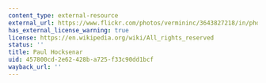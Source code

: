 ```yaml
---
content_type: external-resource
external_url: https://www.flickr.com/photos/vermininc/3643827218/in/photostream/
has_external_license_warning: true
license: https://en.wikipedia.org/wiki/All_rights_reserved
status: ''
title: Paul Hocksenar
uid: 457800cd-2e62-428b-a725-f33c90dd1bcf
wayback_url: ''
---
```

